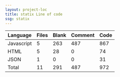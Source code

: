 ```yaml
---
layout: project-loc
title: statix Line of code
ssg: statix
---
```

<div class="table-responsive">
<table class="table">
<thead><tr>
<th>Language</th>
<th>Files</th>
<th>Blank</th>
<th>Comment</th>
<th>Code</th>
</tr></thead><tbody>
<tr><td>Javascript</td><td> 5</td><td> 263</td><td> 487</td><td> 867</td></tr>
<tr><td>HTML</td><td> 5</td><td> 28</td><td> 0</td><td> 74</td></tr>
<tr><td>JSON</td><td> 1</td><td> 0</td><td> 0</td><td> 31</td></tr>
<tr><td>Total</td><td>11</td><td>291</td><td>487</td><td>972</td></tr>
</tbody></table></div>
